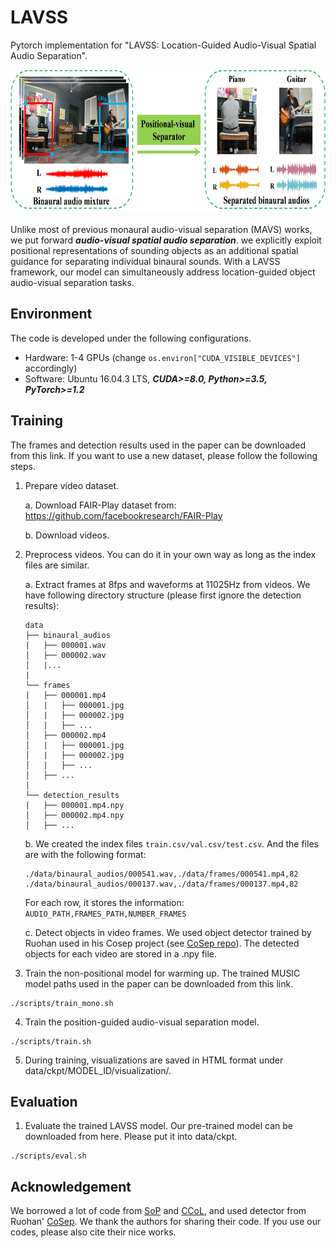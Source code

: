 # LAVSS
Pytorch implementation for "LAVSS: Location-Guided Audio-Visual Spatial Audio Separation".
<div align=center><img src="https://github.com/YYX666660/YYX666660.github.io/blob/main/LAVSS/teaser_figure.png" width="690" height="230" /></div>

Unlike most of previous monaural audio-visual separation (MAVS) works, we put forward ***audio-visual spatial audio separation***. we explicitly exploit positional representations of sounding objects as an additional spatial guidance for separating individual binaural sounds. With a LAVSS framework, our model can simultaneously address location-guided object audio-visual separation tasks.  
  
## Environment
The code is developed under the following configurations.
* Hardware: 1-4 GPUs (change ``os.environ["CUDA_VISIBLE_DEVICES"]`` accordingly)
* Software: Ubuntu 16.04.3 LTS, ***CUDA>=8.0, Python>=3.5, PyTorch>=1.2***

## Training
The frames and detection results used in the paper can be downloaded from this link. If you want to use a new dataset, please follow the following steps.  
  
  
1. Prepare video dataset.  

    a. Download FAIR-Play dataset from:  
  https://github.com/facebookresearch/FAIR-Play  
  
    b. Download videos.


2. Preprocess videos. You can do it in your own way as long as the index files are similar.

    a. Extract frames at 8fps and waveforms at 11025Hz from videos. We have following directory structure (please first ignore the detection results):

    ```
    data
    ├── binaural_audios
    |   ├── 000001.wav
    │   ├── 000002.wav
    │   |...
    |
    └── frames
    |   ├── 000001.mp4
    │   |   ├── 000001.jpg
    │   |   ├── 000002.jpg
    │   |   ├── ...
    │   ├── 000002.mp4
    │   |   ├── 000001.jpg
    │   |   ├── 000002.jpg
    │   |   ├── ...
    │   ├── ...
    |
    └── detection_results
    |   ├── 000001.mp4.npy
    │   ├── 000002.mp4.npy
    │   ├── ...
    ```

    b. We created the index files ``train.csv/val.csv/test.csv``. And the files are with the following format:
    
    ```
    ./data/binaural_audios/000541.wav,./data/frames/000541.mp4,82
    ./data/binaural_audios/000137.wav,./data/frames/000137.mp4,82
    ```
    
    For each row, it stores the information: ``AUDIO_PATH,FRAMES_PATH,NUMBER_FRAMES``

    c. Detect objects in video frames. We used object detector trained by Ruohan used in his Cosep project (see [CoSep repo](URL "https://github.com/rhgao/co-separation")). The detected objects for each video are stored in a .npy file.

3. Train the non-positional model for warming up. The trained MUSIC model paths used in the paper can be downloaded from this link.
```
./scripts/train_mono.sh
```
4. Train the position-guided audio-visual separation model.
```
./scripts/train.sh
```
5. During training, visualizations are saved in HTML format under data/ckpt/MODEL_ID/visualization/.

## Evaluation
1. Evaluate the trained LAVSS model. Our pre-trained model can be downloaded from here. Please put it into data/ckpt.
```
./scripts/eval.sh
```

## Acknowledgement
We borrowed a lot of code from [SoP](URL "https://github.com/hangzhaomit/Sound-of-Pixels") and [CCoL](URL "https://github.com/YapengTian/CCOL-CVPR21"), and used detector from Ruohan' [CoSep](URL "https://github.com/rhgao/co-separation"). We thank the authors for sharing their code. If you use our codes, please also cite their nice works.
